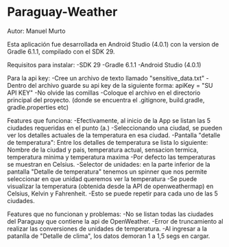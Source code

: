 # Paraguay-Weather

Autor: Manuel Murto

Esta aplicación fue desarrollada en Android Studio (4.0.1) con la version de Gradle 6.1.1, compilado con el SDK 29.

Requisitos para instalar:
  -SDK 29
  -Gradle 6.1.1
  -Android Studio (4.0.1)
  
  Para la api key:
    -Cree un archivo de texto llamado "sensitive_data.txt"
    -Dentro del archivo guarde su api key de la siguiente forma:
        apiKey = "SU API KEY"
    -No olvide las comillas
    -Coloque el archivo en el directorio principal del proyecto. (donde se encuentra el .gitignore, build.gradle, gradle.properties etc)
    


Features que funciona:
  -Efectivamente, al inicio de la App se listan las 5 ciudades requeridas en el punto (a.)
  -Seleccionando una ciudad, se pueden ver los detalles actuales de la temperatura en esa ciudad.
  -Pantalla "detalle de temperatura": Entre los detalles de temperatura se lista lo siguiente: Nombre de la ciudad y pais, temperatura actual, sensacion termica, temperatura minima y temperatura maxima
  -Por defecto las temperaturas se muestran en Celsius.
  -Selector de unidades: en la parte inferior de la pantalla "Detalle de temperatura" tenemos un spinner que nos permite seleccionar en que unidad queremos ver la temperatura
  -Se puede visualizar la temperatura (obtenida desde la API de openweathermap) en Celsius, Kelvin y Fahrenheit.
  -Esto se puede repetir para cada uno de las 5 ciudades.
  
Features que no funcionan y problemas:
  -No se listan todas las ciudades del Paraguay que contiene la api de OpenWeather.
  -Error de truncamiento al realizar las conversiones de unidades de temperatura.
  -Al ingresar a la patanlla de "Detalle de clima", los datos demoran 1 a 1,5 segs en cargar.

